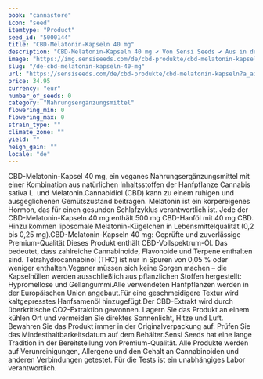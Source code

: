 ```yaml
---
book: "cannastore"
icon: "seed"
itemtype: "Product"
seed_id: "5000144"
title: "CBD-Melatonin-Kapseln 40 mg"
description: "CBD-Melatonin-Kapseln 40 mg ✔ Von Sensi Seeds ✔ Aus in der EU angebautem Hanfsamenöl ✔ Mit Melatonin ✔ Für einen gesunden Schlafzyklus"
image: "https://img.sensiseeds.com/de/cbd-produkte/cbd-melatonin-kapseln-image.png"
slug: "/de-cbd-melatonin-kapseln-40-mg"
url: "https://sensiseeds.com/de/cbd-produkte/cbd-melatonin-kapseln?a_aid=cannastore"
price: 34.95
currency: "eur"
number_of_seeds: 0
category: "Nahrungsergänzungsmittel"
flowering_min: 0
flowering_max: 0
strain_type: ""
climate_zone: ""
yield: ""
heigh_gain: ""
locale: "de"
---
```

CBD-Melatonin-Kapsel 40 mg, ein veganes Nahrungsergänzungsmittel mit einer Kombination aus natürlichen Inhaltsstoffen der Hanfpflanze Cannabis sativa L. und Melatonin.Cannabidiol (CBD) kann zu einem ruhigen und ausgeglichenen Gemütszustand beitragen. Melatonin ist ein körpereigenes Hormon, das für einen gesunden Schlafzyklus verantwortlich ist. Jede der CBD-Melatonin-Kapseln 40 mg enthält 500 mg CBD-Hanföl mit 40 mg CBD. Hinzu kommen liposomale Melatonin-Kügelchen in Lebensmittelqualität (0,2 bis 0,25 mg).CBD-Melatonin-Kapseln 40 mg: Geprüfte und zuverlässige Premium-Qualität Dieses Produkt enthält CBD-Vollspektrum-Öl. Das bedeutet, dass zahlreiche Cannabinoide, Flavonoide und Terpene enthalten sind. Tetrahydrocannabinol (THC) ist nur in Spuren von 0,05 % oder weniger enthalten.Veganer müssen sich keine Sorgen machen – die Kapselhüllen werden ausschließlich aus pflanzlichen Stoffen hergestellt: Hypromellose und Gellangummi.Alle verwendeten Hanfpflanzen werden in der Europäischen Union angebaut.Für eine geschmeidigere Textur wird kaltgepresstes Hanfsamenöl hinzugefügt.Der CBD-Extrakt wird durch überkritische CO2-Extraktion gewonnen. Lagern Sie das Produkt an einem kühlen Ort und vermeiden Sie direktes Sonnenlicht, Hitze und Luft. Bewahren Sie das Produkt immer in der Originalverpackung auf. Prüfen Sie das Mindesthaltbarkeitsdatum auf dem Behälter.Sensi Seeds hat eine lange Tradition in der Bereitstellung von Premium-Qualität. Alle Produkte werden auf Verunreinigungen, Allergene und den Gehalt an Cannabinoiden und anderen Verbindungen getestet. Für die Tests ist ein unabhängiges Labor verantwortlich.
